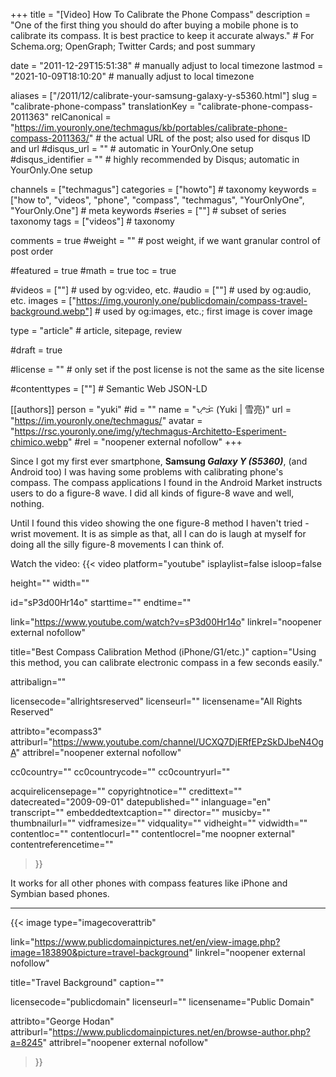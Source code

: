 +++
title = "[Video] How To Calibrate the Phone Compass"
description = "One of the first thing you should do after buying a mobile phone is to calibrate its compass. It is best practice to keep it accurate always."                                                    # For Schema.org; OpenGraph; Twitter Cards; and post summary

date = "2011-12-29T15:51:38"                                        # manually adjust to local timezone
lastmod = "2021-10-09T18:10:20"                                     # manually adjust to local timezone

aliases = ["/2011/12/calibrate-your-samsung-galaxy-y-s5360.html"]
slug = "calibrate-phone-compass"
translationKey = "calibrate-phone-compass-2011363"
relCanonical = "https://im.youronly.one/techmagus/kb/portables/calibrate-phone-compass-2011363/"                                                   # the actual URL of the post; also used for disqus ID and url
#disqus_url = ""                                                    # automatic in YourOnly.One setup
#disqus_identifier = ""                                             # highly recommended by Disqus; automatic in YourOnly.One setup

channels = ["techmagus"]
categories = ["howto"]                                                   # taxonomy
keywords = ["how to", "videos", "phone", "compass", "techmagus", "YourOnlyOne", "YourOnly.One"]                                                     # meta keywords
#series = [""]                                                       # subset of series taxonomy
tags = ["videos"]                                                         # taxonomy

comments = true
#weight = ""                                                        # post weight, if we want granular control of post order

#featured = true
#math = true
toc = true

#videos = [""]                                                       # used by og:video, etc.
#audio = [""]                                                        # used by og:audio, etc.
images = ["https://img.youronly.one/publicdomain/compass-travel-background.webp"]                                                       # used by og:images, etc.; first image is cover image

type = "article"                                                           # article, sitepage, review

#draft = true

#license = ""                                                       # only set if the post license is not the same as the site license

#contenttypes = [""]                                                 # Semantic Web JSON-LD

[[authors]]
  person = "yuki"
  #id = ""
  name = "ᜌᜓᜃᜒ (Yuki | 雪亮)"
  url = "https://im.youronly.one/techmagus/"
  avatar = "https://rsc.youronly.one/img/y/techmagus-Architetto-Esperiment-chimico.webp"
  #rel = "noopener external nofollow"
+++

Since I got my first ever smartphone, **Samsung *Galaxy Y (S5360)***, (and Android too) I was having some problems with calibrating phone's compass.  The compass applications I found in the Android Market instructs users to do a figure-8 wave.  I did all kinds of figure-8 wave and well, nothing.

<!--more-->

Until I found this video showing the one figure-8 method I haven't tried - wrist movement.  It is as simple as that, all I can do is laugh at myself for doing all the silly figure-8 movements I can think of.

Watch the video:
{{< video
  platform="youtube"
  isplaylist=false
  isloop=false

  height=""
  width=""

  id="sP3d00Hr14o"
  starttime=""
  endtime=""

  link="https://www.youtube.com/watch?v=sP3d00Hr14o"
  linkrel="noopener external nofollow"

  title="Best Compass Calibration Method (iPhone/G1/etc.)"
  caption="Using this method, you can calibrate electronic compass in a few seconds easily."

  attribalign=""

  licensecode="allrightsreserved"
  licenseurl=""
  licensename="All Rights Reserved"

  attribto="ecompass3"
  attriburl="https://www.youtube.com/channel/UCXQ7DjERfEPzSkDJbeN4OgA"
  attribrel="noopener external nofollow"

  cc0country=""
  cc0countrycode=""
  cc0countryurl=""

  acquirelicensepage=""
  copyrightnotice=""
  credittext=""
  datecreated="2009-09-01"
  datepublished=""
  inlanguage="en"
  transcript=""
  embeddedtextcaption=""
  director=""
  musicby=""
  thumbnailurl=""
  vidframesize=""
  vidquality=""
  vidheight=""
  vidwidth=""
  contentloc=""
  contentlocurl=""
  contentlocrel="me noopner external"
  contentreferencetime=""
>}}


It works for all other phones with compass features like iPhone and Symbian based phones.

-------

{{< image
  type="imagecoverattrib"

  link="https://www.publicdomainpictures.net/en/view-image.php?image=183890&picture=travel-background"
  linkrel="noopener external nofollow"

  title="Travel Background"
  caption=""

  licensecode="publicdomain"
  licenseurl=""
  licensename="Public Domain"

  attribto="George Hodan"
  attriburl="https://www.publicdomainpictures.net/en/browse-author.php?a=8245"
  attribrel="noopener external nofollow"
>}}
